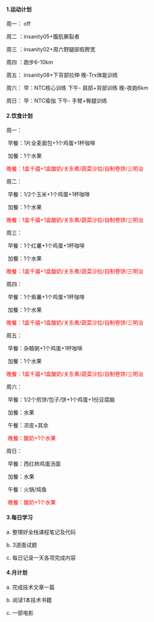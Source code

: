 #### 1.运动计划

周一： off

周二 ：insanity05+腹肌撕裂者

周三 ：insanity02+周六野腿部假胯宽

周四 ：跑步6-10km

周五： insanity08+下背部拉伸		   晚-Trx体能训练

周六： 早：NTC核心训练					下午- 肩部+背部训练				 晚-夜跑6km

周日： 早：NTC瑜伽							下午- 手臂+臀腿训练 				

#### 2.饮食计划

周一：

​		早餐：1片全麦面包+1个鸡蛋+1杯咖啡

​		加餐：1个水果

​		<font color='red'>晚餐：1盒千禧+1盒酸奶/关东煮/蔬菜沙拉/自制卷饼/三明治</font>

周二：

​		早餐：1/2个玉米+1个鸡蛋+1杯咖啡

​		加餐：1个水果

​		<font color='red'>晚餐：1盒千禧+1盒酸奶/关东煮/蔬菜沙拉/自制卷饼/三明治</font>

周三：

​		早餐：1个红薯+1个鸡蛋+1杯咖啡

​		加餐：1个水果

​		<font color='red'>晚餐：1盒千禧+1盒酸奶/关东煮/蔬菜沙拉/自制卷饼/三明治</font>

周四：

​		早餐：1个紫薯+1个鸡蛋+1杯咖啡

​		加餐：1个水果

​		<font color='red'>晚餐：1盒千禧+1盒酸奶/关东煮/蔬菜沙拉/自制卷饼/三明治</font>

周五：

​		早餐：杂粮粥+1个鸡蛋+1杯咖啡

​		加餐：1个水果

​		<font color='red'>晚餐：1盒千禧+1盒酸奶/关东煮/蔬菜沙拉/自制卷饼/三明治</font>

周六：

​		早餐：1/2个煎饼/包子/饼+1个鸡蛋+1份豆腐脑

​		加餐：水果

​		午餐：凉皮+其余

​		<font color='red'>晚餐：酸奶+1个水果</font>

周日：

​		早餐：西红柿鸡蛋汤面

​		加餐：水果

​		午餐：火锅/炖鱼

​		<font color='red'>晚餐：酸奶+1个水果</font>

#### 3.每日学习

a. 整理好全栈课程笔记及代码

b. 3道面试题

c. 每日记录一天各项完成内容

#### 4.月计划

a. 完成技术文章一篇

b. 阅读1本技术书籍

c. 一部电影

